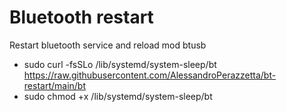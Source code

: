 # Bluetooth restart
Restart bluetooth service and reload mod btusb

- sudo curl -fsSLo /lib/systemd/system-sleep/bt https://raw.githubusercontent.com/AlessandroPerazzetta/bt-restart/main/bt
- sudo chmod +x /lib/systemd/system-sleep/bt
